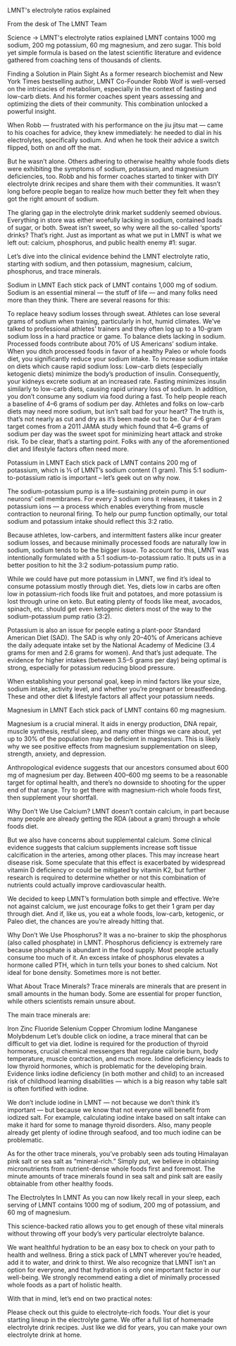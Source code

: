 LMNT's electrolyte ratios explained

From the desk of The LMNT Team

Science → LMNT's electrolyte ratios explained
LMNT contains 1000 mg sodium, 200 mg potassium, 60 mg magnesium, and zero sugar. This bold yet simple formula is based on the latest scientific literature and evidence gathered from coaching tens of thousands of clients.

Finding a Solution in Plain Sight
As a former research biochemist and New York Times bestselling author, LMNT Co-Founder Robb Wolf is well-versed on the intricacies of metabolism, especially in the context of fasting and low-carb diets. And his former coaches spent years assessing and optimizing the diets of their community. This combination unlocked a powerful insight.

When Robb — frustrated with his performance on the jiu jitsu mat — came to his coaches for advice, they knew immediately: he needed to dial in his electrolytes, specifically sodium. And when he took their advice a switch flipped, both on and off the mat.

But he wasn’t alone. Others adhering to otherwise healthy whole foods diets were exhibiting the symptoms of sodium, potassium, and magnesium deficiencies, too. Robb and his former coaches started to tinker with DIY electrolyte drink recipes and share them with their communities. It wasn’t long before people began to realize how much better they felt when they got the right amount of sodium.

The glaring gap in the electrolyte drink market suddenly seemed obvious. Everything in store was either woefully lacking in sodium, contained loads of sugar, or both. Sweat isn’t sweet, so why were all the so-called ‘sports’ drinks? That’s right. Just as important as what we put in LMNT is what we left out: calcium, phosphorus, and public health enemy #1: sugar.

Let’s dive into the clinical evidence behind the LMNT electrolyte ratio, starting with sodium, and then potassium, magnesium, calcium, phosphorus, and trace minerals.

Sodium in LMNT
Each stick pack of LMNT contains 1,000 mg of sodium. Sodium is an essential mineral — the stuff of life — and many folks need more than they think. There are several reasons for this:

To replace heavy sodium losses through sweat. Athletes can lose several grams of sodium when training, particularly in hot, humid climates. We’ve talked to professional athletes’ trainers and they often log up to a 10-gram sodium loss in a hard practice or game.
To balance diets lacking in sodium. Processed foods contribute about 70% of US Americans’ sodium intake. When you ditch processed foods in favor of a healthy Paleo or whole foods diet, you significantly reduce your sodium intake.
To increase sodium intake on diets which cause rapid sodium loss:
Low-carb diets (especially ketogenic diets) minimize the body’s production of insulin. Consequently, your kidneys excrete sodium at an increased rate.
Fasting minimizes insulin similarly to low-carb diets, causing rapid urinary loss of sodium. In addition, you don’t consume any sodium via food during a fast.
To help people reach a baseline of 4–6 grams of sodium per day.
Athletes and folks on low-carb diets may need more sodium, but isn’t salt bad for your heart? The truth is, that’s not nearly as cut and dry as it’s been made out to be. Our 4–6 gram target comes from a 2011 JAMA study which found that 4–6 grams of sodium per day was the sweet spot for minimizing heart attack and stroke risk. To be clear, that’s a starting point. Folks with any of the aforementioned diet and lifestyle factors often need more.

Potassium in LMNT
Each stick pack of LMNT contains 200 mg of potassium, which is ⅕ of LMNT’s sodium content (1 gram). This 5:1 sodium-to-potassium ratio is important – let’s geek out on why now.

The sodium-potassium pump is a life-sustaining protein pump in our neurons’ cell membranes. For every 3 sodium ions it releases, it takes in 2 potassium ions — a process which enables everything from muscle contraction to neuronal firing. To help our pump function optimally, our total sodium and potassium intake should reflect this 3:2 ratio.

Because athletes, low-carbers, and intermittent fasters alike incur greater sodium losses, and because minimally processed foods are naturally low in sodium, sodium tends to be the bigger issue. To account for this, LMNT was intentionally formulated with a 5:1 sodium-to-potassium ratio. It puts us in a better position to hit the 3:2 sodium-potassium pump ratio.

While we could have put more potassium in LMNT, we find it’s ideal to consume potassium mostly through diet. Yes, diets low in carbs are often low in potassium-rich foods like fruit and potatoes, and more potassium is lost through urine on keto. But eating plenty of foods like meat, avocados, spinach, etc. should get even ketogenic dieters most of the way to the sodium-potassium pump ratio (3:2).

Potassium is also an issue for people eating a plant-poor Standard American Diet (SAD). The SAD is why only 20–40% of Americans achieve the daily adequate intake set by the National Academy of Medicine (3.4 grams for men and 2.6 grams for women). And that’s just adequate. The evidence for higher intakes (between 3.5–5 grams per day) being optimal is strong, especially for potassium reducing blood pressure.

When establishing your personal goal, keep in mind factors like your size, sodium intake, activity level, and whether you’re pregnant or breastfeeding. These and other diet & lifestyle factors all affect your potassium needs.

Magnesium in LMNT
Each stick pack of LMNT contains 60 mg magnesium.

Magnesium is a crucial mineral. It aids in energy production, DNA repair, muscle synthesis, restful sleep, and many other things we care about, yet up to 30% of the population may be deficient in magnesium. This is likely why we see positive effects from magnesium supplementation on sleep, strength, anxiety, and depression.

Anthropological evidence suggests that our ancestors consumed about 600 mg of magnesium per day. Between 400–600 mg seems to be a reasonable target for optimal health, and there’s no downside to shooting for the upper end of that range. Try to get there with magnesium-rich whole foods first, then supplement your shortfall.

Why Don’t We Use Calcium?
LMNT doesn’t contain calcium, in part because many people are already getting the RDA (about a gram) through a whole foods diet.

But we also have concerns about supplemental calcium. Some clinical evidence suggests that calcium supplements increase soft tissue calcification in the arteries, among other places. This may increase heart disease risk. Some speculate that this effect is exacerbated by widespread vitamin D deficiency or could be mitigated by vitamin K2, but further research is required to determine whether or not this combination of nutrients could actually improve cardiovascular health.

We decided to keep LMNT’s formulation both simple and effective. We’re not against calcium, we just encourage folks to get their 1 gram per day through diet. And if, like us, you eat a whole foods, low-carb, ketogenic, or Paleo diet, the chances are you’re already hitting that.

Why Don’t We Use Phosphorus?
It was a no-brainer to skip the phosphorus (also called phosphate) in LMNT. Phosphorus deficiency is extremely rare because phosphate is abundant in the food supply. Most people actually consume too much of it. An excess intake of phosphorus elevates a hormone called PTH, which in turn tells your bones to shed calcium. Not ideal for bone density. Sometimes more is not better.

What About Trace Minerals?
Trace minerals are minerals that are present in small amounts in the human body. Some are essential for proper function, while others scientists remain unsure about.

The main trace minerals are:

Iron
Zinc
Fluoride
Selenium
Copper
Chromium
Iodine
Manganese
Molybdenum
Let’s double click on iodine, a trace mineral that can be difficult to get via diet. Iodine is required for the production of thyroid hormones, crucial chemical messengers that regulate calorie burn, body temperature, muscle contraction, and much more. Iodine deficiency leads to low thyroid hormones, which is problematic for the developing brain. Evidence links iodine deficiency (in both mother and child) to an increased risk of childhood learning disabilities — which is a big reason why table salt is often fortified with iodine.

We don’t include iodine in LMNT — not because we don’t think it’s important — but because we know that not everyone will benefit from iodized salt. For example, calculating iodine intake based on salt intake can make it hard for some to manage thyroid disorders. Also, many people already get plenty of iodine through seafood, and too much iodine can be problematic.

As for the other trace minerals, you’ve probably seen ads touting Himalayan pink salt or sea salt as “mineral-rich.” Simply put, we believe in obtaining micronutrients from nutrient-dense whole foods first and foremost. The minute amounts of trace minerals found in sea salt and pink salt are easily obtainable from other healthy foods.

The Electrolytes In LMNT
As you can now likely recall in your sleep, each serving of LMNT contains 1000 mg of sodium, 200 mg of potassium, and 60 mg of magnesium.

This science-backed ratio allows you to get enough of these vital minerals without throwing off your body’s very particular electrolyte balance.

We want healthful hydration to be an easy box to check on your path to health and wellness. Bring a stick pack of LMNT wherever you’re headed, add it to water, and drink to thirst. We also recognize that LMNT isn’t an option for everyone, and that hydration is only one important factor in our well-being. We strongly recommend eating a diet of minimally processed whole foods as a part of holistic health.

With that in mind, let’s end on two practical notes:

Please check out this guide to electrolyte-rich foods. Your diet is your starting lineup in the electrolyte game.
We offer a full list of homemade electrolyte drink recipes. Just like we did for years, you can make your own electrolyte drink at home.